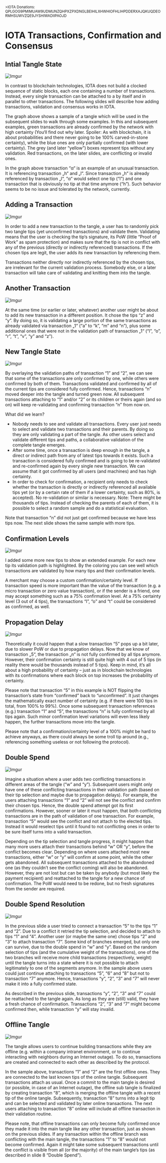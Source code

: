 
<sup>>IOTA Donations: QPLGOG9PMIMUAW9UDMUNZQHPXZPXDNGLBEIHILXHWHIOFHLIHPDDERXAJQKUQDEORMHSUWVZQE9JYSHIWADIIPAOJD</sup>

# IOTA Transactions, Confirmation and Consensus

## Intial Tangle State

![Imgur](https://i.imgur.com/nJEE6Gp.png)

In contrast to blockchain technologies, IOTA does not build a clocked sequence of static blocks, each one containing a number of transactions. Instead, every single transaction can be attached to a by itself and in parallel to other transactions. The following slides will describe how adding transactions, validation and consensus works in IOTA.

The graph above shows a sample of a tangle which will be used in the subsequent slides to walk through some examples. In this and subsequent examples, green transactions are already confirmed by the network with high certainty (You‘ll find out why later. Spoiler: As with blockchain, it is about probabilities and there never going to be 100% carved-in-stone certainty), while the blue ones are only partially confirmed (with lower certainty). The grey (and later “yellow”) boxes represent tips without any validation. Red transactions, on the later slides, are conflicting or invalid ones.

In the graph above transaction “α“ is an example of an unusual transaction. It is referencing transaction „h“ and „l“. Since transaction „h“ is already referenced by transaction „l“, “α“ would select one tip (“l”) and one transaction that is obviously no tip at that time anymore (“h”). Such behavior seems to be no issue and tolerated by the network, currently.



## Adding a Transaction

![Imgur](https://i.imgur.com/jnl4F7n.png)

In order to add a new transaction to the tangle, a user has to randomly pick two tangle tips (yet unconfirmed transactions) and validate them. Validating means that the user is checking the tip‘s signature, its PoW (little “Proof of Work” as spam protection) and makes sure that the tip is not in conflict with any of the previous (directly or indirectly referenced) transactions. If the chosen tips are legit, the user adds its new transaction by referencing them.

Transactions neither directly nor indirectly referenced by the chosen tips, are irrelevant for the current validation process. Somebody else, or a later transaction will take care of validating and knitting them into the tangle.

## Another Transaction

![Imgur](https://i.imgur.com/9cLQIS5.png)

At the same time (or earlier or later, whatever) another user might be about to add its new transaction in a different position. It chose the tips “z” and “y”. By doing so, it is validating a large portion of the same transactions as already validated via transaction „1“ (“a” to “k”, “m” and “n”), plus some additional ones that were not in the validation path of transaction „1“ (“l”, “o”, “r”, “t”, “v”, “y” and “z”).



## New Tangle State

![Imgur](https://i.imgur.com/0VrE8BE.png)

By overlaying the validation paths of transaction “1” and “2”, we can see that some of the transactions are only confirmed by one, while others were confirmed by both of them. Transactions validated and confirmed by all of the current tips are considered fully confirmed. Hence, transactions “n” moved deeper into the tangle and turned green now. All subsequent transactions attaching to “1” and/or “2” or its children or theirs again (and so on) will keep re-validating and confirming transaction “n” from now on.

What did we learn?
- Nobody needs to see and validate all transactions. Every user just needs to select and validate two transactions and their parents. By doing so they are only validating a part of the tangle. As other users select and validate different tips and paths, a collaborative validation of the complete tangle emerges. 
- After some time, once a transaction is deep enough in the tangle, a direct or indirect path from any of latest tips towards it exists. Such a transaction is considered fully confirmed and is going to be re-validated and re-confirmed again by every single new transaction.  We can assume that it got confirmed by all users (and machines) and has high certainty.
- In order to check for confirmation, a recipient only needs to check whether the transaction is directly or indirectly referenced all available tips yet (or by a certain rate of them if a lower certainty, such as 80%, is accepted). No re-validation or similar is necessary. Note: There might be thousands of tips. Instead of checking the parents of each of them, it is possible to select a random sample and do a statistical evaluation.

Note that transaction “n” did not just get confirmed because we have less tips now. The next slide shows the same sample with more tips.



## Confirmation Levels

![Imgur](https://i.imgur.com/s1oERZN.png)

I added some more new tips to show an extended example. For each new tip its validation path is highlighted. By the coloring you can see well which transactions are validated by how many tips and their confirmation levels.

A merchant may choose a custom confirmation/certainty level. If transaction speed is more important than the value of the transaction (e.g. a micro transaction or zero value transaction), or if the sender is a friend, one may accept something such as a 75% confirmation level. At a 75% certainty level (3 out of 4 tips), the transactions “l”, “o” and “t” could be considered as confirmed, as well.



## Propagation Delay

![Imgur](https://i.imgur.com/QLPpmKA.png)

Theoretically it could happen that a slow transaction “5” pops up a bit later, due to slower PoW or due to propagation delays. Now that we know of transaction „5“, the transaction „n“ is not fully confirmed by all tips anymore. However, their confirmation certainty is still quite high with 4 out of 5 tips (in reality there would be thousands instead of 5 tips). Keep in mind, it’s all about a high probability of certainty – just as in blockchain technologies with its confirmations where each block on top increases the probability of certainty. 

Please note that transaction “5” in this example is NOT flipping the transaction’s state from “confirmed” back to “unconfirmed”. It just changes the mathematically exact number of certainty (e.g. if there were 100 tips in total, from 100% to 99%). Once some subsequent transaction references (e.g.) transaction “1” and “5”, the transactions “n” is fully confirmed by all tips again. Such minor confirmation level variations will even less likely happen, the further transactions move into the tangle.

Please note that a confirmation/certainty level of a 100% might be hard to achieve anyways, as there could always be some troll tip around (e.g., referencing something useless or not following the protocol). 



## Double Spend

![Imgur](https://i.imgur.com/DUsFpSA.png)

Imagine a situation where a user adds two conflicting transactions in different areas of the tangle (“w” and “y”). Subsequent users might only have one of these conflicting transactions in their validation path (based on their tip selection and maybe due to propagation delays). For example, the users attaching transactions “1” and “2” will not see the conflict and confirm their chosen tips. Hence, the double spend attempt got its first confirmations. However, sooner or later it must happen, that both conflicting transactions are in the path of validation of one transaction. For example, transaction “5” would see the conflict and not attach to the elected tips. Instead it would reselect tips until it found to not conflicting ones in order to be sure itself turns into a valid transaction.

Depending on the tip selection and tangle progress, it might happen that many more users attach their transactions behind “w” OR “y”, before the conflict becomes clear. Depending on where users attached most new transactions, either “w” or “y” will confirm at some point, while the other gets abandoned. All subsequent transactions attached to the abandoned one (as they couldn’t see the conflict coming) will also be abandoned. However, they are not lost but can be taken by anybody (but most likely the payment recipient) and reattached to the tangle for a new chance of confirmation. The PoW would need to be redone, but no fresh signatures from the sender are required.



## Double Spend Resolution

![Imgur](https://i.imgur.com/pbOjVu1.png)

In the previous slide a user tried to connect a transaction “5” to the tips “1” and “2”. Due to a conflict it retried the tip selection, and decided to attach to tips “1” and “4”. Another user (or maybe the same one) chose tips “2” and “3” to attach transaction “7”.  Some kind of branches emerged, but only one can survive, due to the double spend in “w” and “y”. Based on the random selection of tips (and the cumulative weight of the transactions), one of the two branches will receive more child transactions (respectively, weight) until the tangle turns into a state where it is not possible to attach legitimately to one of the segments anymore. In the sample above users could just continue attaching to transactions “5”, “6” and “8” but not to transaction “7” anymore. Hence, transactions “y”, “2”, “3” and “7” will never make it into a fully confirmed state.

As described in the previous slide, transactions “y”, “2”, “3” and “7” could be reattached to the tangle again. As long as they are (still) valid, they have a fresh chance of confirmation. Transactions “2”, “3” and “7” might become confirmed then, while transaction “y” will stay invalid.



## Offline Tangle

![Imgur](https://i.imgur.com/C0zaub3.png)

The tangle allows users to continue building transactions while they are offline (e.g. within a company intranet environment, or to continue interacting with neighbors during an Internet outage). To do so, transactions are created and connected to each other as described by the protocol. 

In the sample above, transactions “1” and “2” are the first offline ones. They are connected to the last known tips of the online tangle. Subsequent transactions attach as usual. Once a commit to the main tangle is desired (or possible, in case of an Internet outage), the offline sub tangle is finalized by creating transaction “8”, which is merging the offline tangle with a recent tip of the online tangle. Subsequently, transaction “8” turns into a legit tip and can be selected and validated by later online transactions. The next users attaching to transaction “8” online will include all offline transaction in their validation routine.

Please note, that offline transactions can only become fully confirmed once they made it into the main tangle like any other transaction, just as shown on the previous slides. If any transaction within the offline branch was conflicting with the main tangle, the transactions “1” to “8” would not become confirmed. Again it might take some subsequent transactions until the conflict is visible from all (or the majority) of the main tangle’s tips (as described in slide 8 “Double Spend”).




